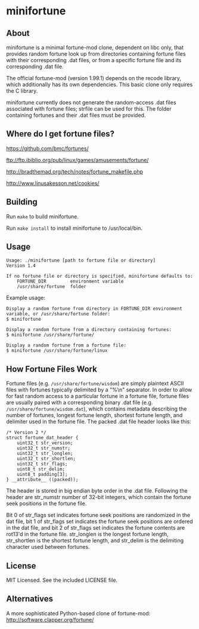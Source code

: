 minifortune
===========

About
-----

minifortune is a minimal fortune-mod clone, dependent on libc only, that
provides random fortune look up from directories containing fortune files with
their corresponding .dat files, or from a specific fortune file and its
corresponding .dat file.

The official fortune-mod (version 1.99.1) depends on the recode library, which
additionally has its own dependencies. This basic clone only requires the C
library.

minifortune currently does not generate the random-access .dat files associated
with fortune files; strfile can be used for this. The folder containing
fortunes and their .dat files must be provided.

Where do I get fortune files?
-----------------------------

https://github.com/bmc/fortunes/

ftp://ftp.ibiblio.org/pub/linux/games/amusements/fortune/

http://bradthemad.org/tech/notes/fortune_makefile.php

http://www.linusakesson.net/cookies/

Building
--------

Run `make` to build minifortune.

Run `make install` to install minifortune to /usr/local/bin.

Usage
-----

    Usage: ./minifortune [path to fortune file or directory]
    Version 1.4
    
    If no fortune file or directory is specified, minifortune defaults to:
        FORTUNE_DIR         environment variable
        /usr/share/fortune  folder


Example usage:

    Display a random fortune from directory in FORTUNE_DIR environment
    variable, or /usr/share/fortune folder:
    $ minifortune

    Display a random fortune from a directory containing fortunes:
    $ minifortune /usr/share/fortune/

    Display a random fortune from a fortune file:
    $ minifortune /usr/share/fortune/linux

How Fortune Files Work
----------------------

Fortune files (e.g. `/usr/share/fortune/wisdom`) are simply plaintext ASCII
files with fortunes typically delimited by a "%\n" separator. In order to allow
for fast random access to a particular fortune in a fortune file, fortune files
are usually paired with a corresponding binary .dat file (e.g.
`/usr/share/fortune/wisdom.dat`), which contains metadata describing the number
of fortunes, longest fortune length, shortest fortune length, and delimiter
used in the fortune file. The packed .dat file header looks like this:

    /* Version 2 */
    struct fortune_dat_header {
        uint32_t str_version;
        uint32_t str_numstr;
        uint32_t str_longlen;
        uint32_t str_shortlen;
        uint32_t str_flags;
        uint8_t str_delim;
        uint8_t padding[3];
    } __attribute__ ((packed));

The header is stored in big endian byte order in the .dat file. Following the
header are str_numstr number of 32-bit integers, which contain the fortune seek
positions in the fortune file.

Bit 0 of str_flags set indicates fortune seek positions are randomized in the
dat file, bit 1 of str_flags set indicates the fortune seek positions are
ordered in the dat file, and bit 2 of str_flags set indicates the fortune
contents are rot13'd in the fortune file. str_longlen is the longest fortune
length, str_shortlen is the shortest fortune length, and str_delim is the
delimiting character used between fortunes.

License
-------

MIT Licensed. See the included LICENSE file.

Alternatives
------------

A more sophisticated Python-based clone of fortune-mod: http://software.clapper.org/fortune/

